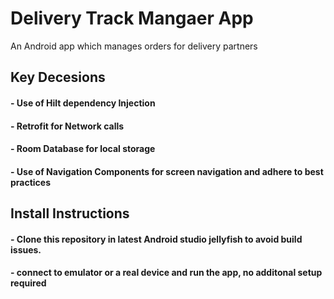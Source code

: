 # Delivery Track Mangaer App
An Android app which manages orders for delivery partners
 
## Key Decesions
 #### - Use of Hilt dependency Injection
 #### - Retrofit for Network calls
 #### - Room Database for local storage
 #### - Use of Navigation Components for screen navigation and adhere to best practices

## Install Instructions
#### - Clone this repository in latest Android studio jellyfish to avoid build issues.
#### - connect to emulator or a real device and run the app, no additonal setup required






